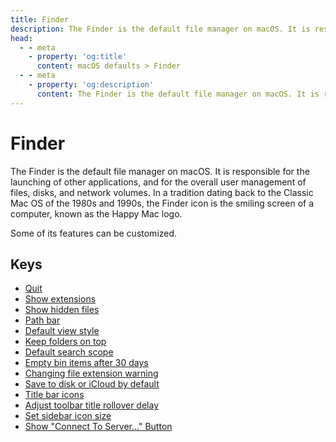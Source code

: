 ```yaml
---
title: Finder
description: The Finder is the default file manager on macOS. It is responsible for the launching of other applications, and for the overall user management of files, disks, and network volumes. In a tradition dating back to the Classic Mac OS of the 1980s and 1990s, the Finder icon is the smiling screen of a computer, known as the Happy Mac logo. Some of its features can be customized.
head:
  - - meta
    - property: 'og:title'
      content: macOS defaults > Finder
  - - meta
    - property: 'og:description'
      content: The Finder is the default file manager on macOS. It is responsible for the launching of other applications, and for the overall user management of files, disks, and network volumes. In a tradition dating back to the Classic Mac OS of the 1980s and 1990s, the Finder icon is the smiling screen of a computer, known as the Happy Mac logo. Some of its features can be customized.
---
```


# Finder

The Finder is the default file manager on macOS.
It is responsible for the launching of other applications,
and for the overall user management of files, disks, and network volumes.
In a tradition dating back to the Classic Mac OS of the 1980s and 1990s,
the Finder icon is the smiling screen of a computer, known as the Happy Mac logo.

Some of its features can be customized.

## Keys

- [Quit](./quitmenuitem.md)
- [Show extensions](./appleshowallextensions.md)
- [Show hidden files](./appleshowallfiles.md)
- [Path bar](./showpathbar.md)
- [Default view style](./fxpreferredviewstyle.md)
- [Keep folders on top](./_fxsortfoldersfirst.md)
- [Default search scope](./fxdefaultsearchscope.md)
- [Empty bin items after 30 days](./fxremoveoldtrashitems.md)
- [Changing file extension warning](./fxenableextensionchangewarning.md)
- [Save to disk or iCloud by default](./nsdocumentsavenewdocumentstocloud.md)
- [Title bar icons](./showwindowtitlebaricons.md)
- [Adjust toolbar title rollover delay](./nstoolbartitleviewrolloverdelay.md)
- [Set sidebar icon size](./nstableviewdefaultsizemode.md)
- [Show "Connect To Server..." Button](./finder/prohibitconnectto.md)
